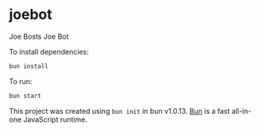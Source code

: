 # joebot

Joe Bosts Joe Bot

To install dependencies:

```bash
bun install
```

To run:

```bash
bun start
```

This project was created using `bun init` in bun v1.0.13. [Bun](https://bun.sh) is a fast all-in-one JavaScript runtime.
